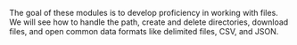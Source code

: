 The goal of these modules is to develop proficiency in working with files. We
will see how to handle the path, create and delete directories, download files,
and open common data formats like delimited files, CSV, and JSON.